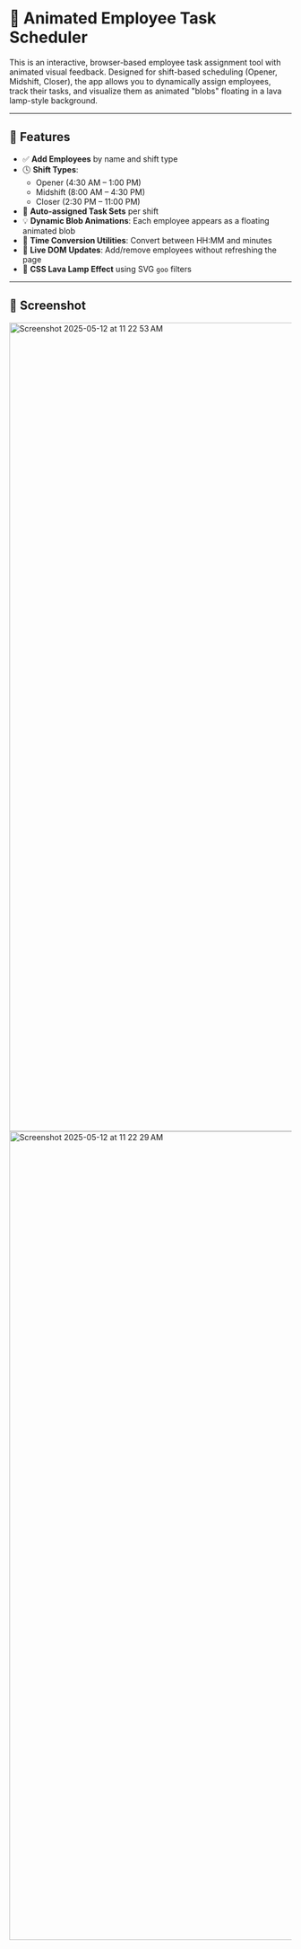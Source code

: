 # 🧠 Animated Employee Task Scheduler

This is an interactive, browser-based employee task assignment tool with animated visual feedback. Designed for shift-based scheduling (Opener, Midshift, Closer), the app allows you to dynamically assign employees, track their tasks, and visualize them as animated "blobs" floating in a lava lamp-style background.

---

## 🚀 Features

- ✅ **Add Employees** by name and shift type
- 🕓 **Shift Types**:
  - Opener (4:30 AM – 1:00 PM)
  - Midshift (8:00 AM – 4:30 PM)
  - Closer (2:30 PM – 11:00 PM)
- 🎯 **Auto-assigned Task Sets** per shift
- 💡 **Dynamic Blob Animations**: Each employee appears as a floating animated blob
- 🧮 **Time Conversion Utilities**: Convert between HH:MM and minutes
- 🔄 **Live DOM Updates**: Add/remove employees without refreshing the page
- 🎨 **CSS Lava Lamp Effect** using SVG `goo` filters

---

## 📸 Screenshot

<img width="1440" alt="Screenshot 2025-05-12 at 11 22 53 AM" src="https://github.com/user-attachments/assets/11e87bb3-e6b4-4855-aeea-26c4d9f48a21" />

<img width="1440" alt="Screenshot 2025-05-12 at 11 22 29 AM" src="https://github.com/user-attachments/assets/2dad9591-81a3-4fa4-a054-5b58f53a94ff" />
